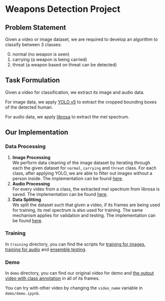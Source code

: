 # Weapons Detection Project

## Problem Statement
Given a video or image dataset, we are required to develop an algorithm to classify between 3 classes:

0. normal (no weapon is seen)
1. carrying (a weapon is being carried)
2. threat (a weapon based on threat can be detected)

## Task Formulation
Given a video for classification, we extract its image and audio data.

For image data, we apply [YOLO v5](https://github.com/ultralytics/yolov5) to extract the cropped bounding boxes of the detected human.

For audio data, we apply [librosa](https://librosa.org/doc/latest/index.html) to extract the mel spectrum.

## Our Implementation
### Data Processing
1. <b>Image Processing</b> \
We perform data cleaning of the image dataset by iterating through each the given dataset for `normal`, `carrying` and `threat` class. For each class, after applying YOLO, we are able to filter out images without a person inside. The implementation can be found [here](https://github.com/FizzyAgent/cs4243-weapons-detection/blob/master/data_processing/image_processing.ipynb).
2. <b>Audio Processing</b> \
For every video from a class, the extracted mel spectrum from librosa is saved. The implementation can be found [here](https://github.com/FizzyAgent/cs4243-weapons-detection/blob/master/data_processing/image_processing.ipynb).
3. <b>Data Splitting</b> \
We split the dataset such that given a video, if its frames are being used for training, its mel spectrum is also used for training. The same mechanism applies for validation and testing. The implementation can be found [here](https://github.com/FizzyAgent/cs4243-weapons-detection/blob/master/data_processing/dataset_split.ipynb).

### Training
In `training` directory, you can find the scripts for [training for images](https://github.com/FizzyAgent/cs4243-weapons-detection/blob/master/training/image_training.ipynb), [training for audio](https://github.com/FizzyAgent/cs4243-weapons-detection/blob/master/training/spectrogram_training.ipynb) and [ensemble testing](https://github.com/FizzyAgent/cs4243-weapons-detection/blob/master/training/ensemble_testing.ipynb).

### Demo
In `demo` directory, you can find our original video for demo and [the output video with class annotation](https://github.com/FizzyAgent/cs4243-weapons-detection/blob/master/demo/0217442_3182022_threat_1283_output_classification.mp4) in all of its frames.

You can try with other video by changing the `video_name` variable in `demo/demo.ipynb`.
